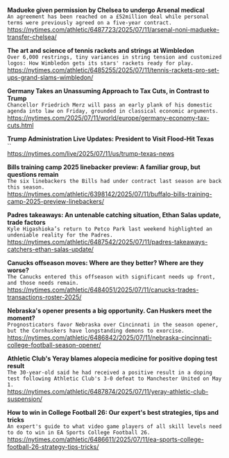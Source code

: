 **Madueke given permission by Chelsea to undergo Arsenal medical**\
`An agreement has been reached on a £52million deal while personal terms were previously agreed on a five-year contract.`\
https://nytimes.com/athletic/6487723/2025/07/11/arsenal-noni-madueke-transfer-chelsea/

**The art and science of tennis rackets and strings at Wimbledon**\
`Over 6,000 restrings, tiny variances in string tension and customized logos: How Wimbledon gets its stars' rackets ready for play.`\
https://nytimes.com/athletic/6485255/2025/07/11/tennis-rackets-pro-set-ups-grand-slams-wimbledon/

**Germany Takes an Unassuming Approach to Tax Cuts, in Contrast to Trump**\
`Chancellor Friedrich Merz will pass an early plank of his domestic agenda into law on Friday, grounded in classical economic arguments.`\
https://nytimes.com/2025/07/11/world/europe/germany-economy-tax-cuts.html

**Trump Administration Live Updates: President to Visit Flood-Hit Texas**\
``\
https://nytimes.com/live/2025/07/11/us/trump-texas-news

**Bills training camp 2025 linebacker preview: A familiar group, but questions remain**\
`The six linebackers the Bills had under contract last season are back this season.`\
https://nytimes.com/athletic/6398142/2025/07/11/buffalo-bills-training-camp-2025-preview-linebackers/

**Padres takeaways: An untenable catching situation, Ethan Salas update, trade factors**\
`Kyle Higashioka’s return to Petco Park last weekend highlighted an undeniable reality for the Padres.`\
https://nytimes.com/athletic/6487542/2025/07/11/padres-takeaways-catchers-ethan-salas-update/

**Canucks offseason moves: Where are they better? Where are they worse?**\
`The Canucks entered this offseason with significant needs up front, and those needs remain.`\
https://nytimes.com/athletic/6484051/2025/07/11/canucks-trades-transactions-roster-2025/

**Nebraska's opener presents a big opportunity. Can Huskers meet the moment?**\
`Prognosticators favor Nebraska over Cincinnati in the season opener, but the Cornhuskers have longstanding demons to exorcise.`\
https://nytimes.com/athletic/6486842/2025/07/11/nebraska-cincinnati-college-football-season-opener/

**Athletic Club's Yeray blames alopecia medicine for positive doping test result**\
`The 30-year-old said he had received a positive result in a doping test following Athletic Club's 3-0 defeat to Manchester United on May 1.`\
https://nytimes.com/athletic/6487874/2025/07/11/yeray-athletic-club-suspension/

**How to win in College Football 26: Our expert's best strategies, tips and tricks**\
`An expert's guide to what video game players of all skill levels need to do to win in EA Sports College Football 26.`\
https://nytimes.com/athletic/6486611/2025/07/11/ea-sports-college-football-26-strategy-tips-tricks/

